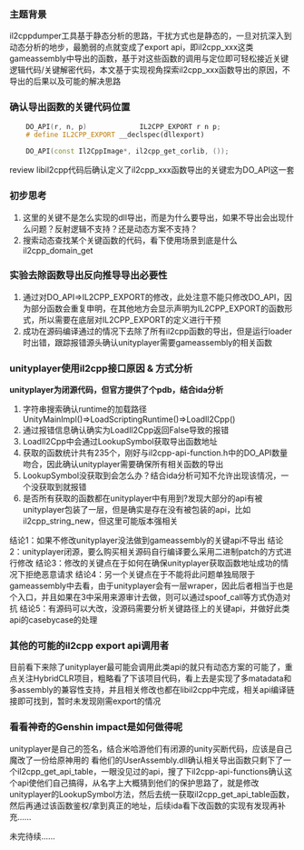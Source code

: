 ### 主题背景
il2cppdumper工具基于静态分析的思路，干扰方式也是静态的，一旦对抗深入到动态分析的地步，最脆弱的点就变成了export api，即il2cpp_xxx这类gameassembly中导出的函数，基于对这些函数的调用与定位即可轻松接近关键逻辑代码/关键解密代码，本文基于实现视角探索il2cpp_xxx函数导出的原因，不导出的后果以及可能的解决思路

### 确认导出函数的关键代码位置
```cpp
    DO_API(r, n, p)             IL2CPP_EXPORT r n p;
    # define IL2CPP_EXPORT __declspec(dllexport)

    DO_API(const Il2CppImage*, il2cpp_get_corlib, ());
```
review libil2cpp代码后确认定义了il2cpp_xxx函数导出的关键宏为DO_API这一套

### 初步思考
1. 这里的关键不是怎么实现的dll导出，而是为什么要导出，如果不导出会出现什么问题？反射逻辑不支持？还是动态方案不支持？
2. 搜索动态查找某个关键函数的代码，看下使用场景到底是什么 il2cpp_domain_get

### 实验去除函数导出反向推导导出必要性
1. 通过对DO_API=>IL2CPP_EXPORT的修改，此处注意不能只修改DO_API，因为部分函数会重复申明，在其他地方会显示声明为IL2CPP_EXPORT的函数形式，所以需要在底层对IL2CPP_EXPORT的定义进行干预
2. 成功在源码编译通过的情况下去除了所有il2cpp函数的导出，但是运行loader时出错，跟踪报错源头确认unityplayer需要gameassembly的相关函数

### unityplayer使用il2cpp接口原因 & 方式分析
**unityplayer为闭源代码，但官方提供了个pdb，结合ida分析**
1. 字符串搜索确认runtime的加载路径UnityMainImpl()=>LoadScriptingRuntime()=>LoadIl2Cpp()
2. 通过报错信息确认确实为LoadIl2Cpp返回False导致的报错
3. LoadIl2Cpp中会通过LookupSymbol获取导出函数地址
4. 获取的函数统计共有235个，刚好与il2cpp-api-function.h中的DO_API数量吻合，因此确认unityplayer需要确保所有相关函数的导出
5. LookupSymbol没获取到会怎么办？结合ida分析可知不允许出现该情况，一个没获取到就报错
6. 是否所有获取的函数都在unityplayer中有用到?发现大部分的api有被unityplayer包装了一层，但是确实是存在没有被包装的api，比如il2cpp_string_new，但这里可能版本强相关

结论1：如果不修改unityplayer没法做到gameassembly的关键api不导出
结论2：unityplayer闭源，要么购买相关源码自行编译要么采用二进制patch的方式进行修改
结论3：修改的关键点在于如何在确保unityplayer获取函数地址成功的情况下拒绝恶意请求
结论4：另一个关键点在于不能将此问题单独局限于gameassembly中去看，由于unityplayer会有一层wraper，因此后者相当于也是个入口，并且如果在3中采用来源审计去做，则可以通过spoof_call等方式伪造对抗
结论5：有源码可以大改，没源码需要分析关键路径上的关键api，并做好此类api的casebycase的处理

### 其他的可能的il2cpp export api调用者
目前看下来除了unityplayer最可能会调用此类api的就只有动态方案的可能了，重点关注HybridCLR项目，粗略看了下该项目代码，看上去是实现了多matadata和多assembly的兼容性支持，并且相关修改也都在libil2cpp中完成，相关api编译链接即可找到，暂时未发现刚需export的情况

### 看看神奇的Genshin impact是如何做得呢
unityplayer是自己的签名，结合米哈游他们有闭源的unity买断代码，应该是自己魔改了一份给原神用的
看他们的UserAssembly.dll确认相关导出函数只剩下了一个il2cpp_get_api_table，一眼没见过的api，搜了下il2cpp-api-functions确认这个api使他们自己搞得，从名字上大概猜到他们的保护思路了，就是修改unityplayer的LookupSymbol方法，然后去统一获取il2cpp_get_api_table函数，然后再通过该函数鉴权/拿到真正的地址，后续ida看下改函数的实现有发现再补充......

未完待续......
